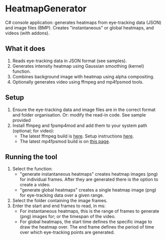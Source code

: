 # HeatmapGenerator
C# console application: generates heatmaps from eye-tracking data (JSON) and image files (BMP). Creates "instantaneous" or global heatmaps, and videos (with addons).
## What it does
1. Reads eye-tracking data in JSON format (see samples).
2. Generates intensity heatmap using Gaussian smoothing (kernel) function.
3. Combines background image with heatmap using alpha compositing.
4. Optionally generates video using ffmpeg and mp4fpsmod tools.

## Setup
1. Ensure the eye-tracking data and image files are in the correct format and folder organisation. Or: modify the read-in code. See sample provided
2. Install ffmpeg and fpsmp4mod and add them to your system path (optional; for video):
    * The latest ffmpeg build is [here](https://ffmpeg.zeranoe.com/builds/ "Zeranoe"). Setup instructions [here](https://video.stackexchange.com/questions/20495/how-do-i-set-up-and-use-ffmpeg-in-windows).
    * The latest mp4fpsmod build is on [this page](https://sites.google.com/site/qaacpage/cabinet).

## Running the tool
1. Select the function:
    * "generate instantaneous heatmaps" creates heatmap images (png) for individual frames. After they are generated there is the option to create a video.
    * "generate global heatmaps" creates a single heatmap image (png) for eye-tracking data over a given range.
2. Select the folder containing the image frames.
3. Enter the start and end frames to read, in ms:
    * For instantaneous heatmaps, this is the range of frames to generate (png) images for; or the timespan of the video.
    * For global heatmaps, the start time defines the specific image to draw the heatmap over. The end frame defines the period of time over which eye-tracking points are generated.
